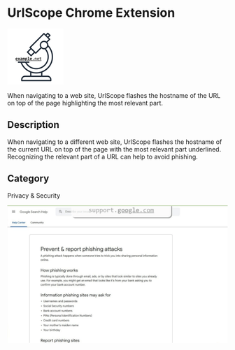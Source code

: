 # UrlScope Chrome Extension
![Logo](src/res/urlscope_logo.png)

When navigating to a web site, UrlScope flashes the hostname of the URL on top of the page highlighting the most relevant part.

## Description
When navigating to a different web site, UrlScope flashes the hostname of the current URL on top of the page with the most relevant part underlined. Recognizing the relevant part of a URL can help to avoid phishing.

## Category
Privacy & Security

![Screenshot](urlscope_screenshot.png)

